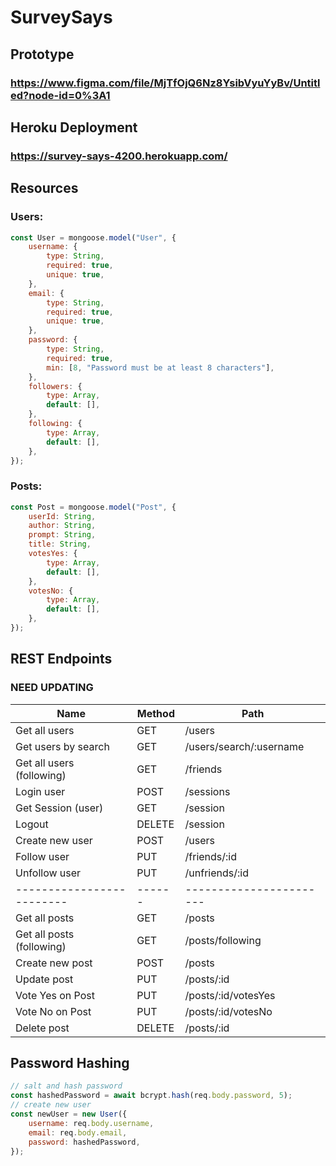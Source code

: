 # SurveySays

## Prototype

### https://www.figma.com/file/MjTfOjQ6Nz8YsibVyuYyBv/Untitled?node-id=0%3A1

## Heroku Deployment

### https://survey-says-4200.herokuapp.com/

## Resources

### Users:

```js
const User = mongoose.model("User", {
	username: {
		type: String,
		required: true,
		unique: true,
	},
	email: {
		type: String,
		required: true,
		unique: true,
	},
	password: {
		type: String,
		required: true,
		min: [8, "Password must be at least 8 characters"],
	},
	followers: {
		type: Array,
		default: [],
	},
	following: {
		type: Array,
		default: [],
	},
});
```

### Posts:

```js
const Post = mongoose.model("Post", {
	userId: String,
	author: String,
	prompt: String,
	title: String,
	votesYes: {
		type: Array,
		default: [],
	},
	votesNo: {
		type: Array,
		default: [],
	},
});
```

## REST Endpoints

### NEED UPDATING

| Name                      | Method | Path                    |
| ------------------------- | ------ | ----------------------- |
| Get all users             | GET    | /users                  |
| Get users by search       | GET    | /users/search/:username |
| Get all users (following) | GET    | /friends                |
| Login user                | POST   | /sessions               |
| Get Session (user)        | GET    | /session                |
| Logout                    | DELETE | /session                |
| Create new user           | POST   | /users                  |
| Follow user               | PUT    | /friends/:id            |
| Unfollow user             | PUT    | /unfriends/:id          |
| ------------------------- | ------ | ----------------------- |
| Get all posts             | GET    | /posts                  |
| Get all posts (following) | GET    | /posts/following        |
| Create new post           | POST   | /posts                  |
| Update post               | PUT    | /posts/:id              |
| Vote Yes on Post          | PUT    | /posts/:id/votesYes     |
| Vote No on Post           | PUT    | /posts/:id/votesNo      |
| Delete post               | DELETE | /posts/:id              |

## Password Hashing

```js
// salt and hash password
const hashedPassword = await bcrypt.hash(req.body.password, 5);
// create new user
const newUser = new User({
	username: req.body.username,
	email: req.body.email,
	password: hashedPassword,
});
```
